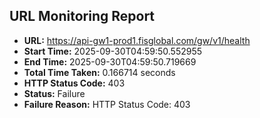 ## URL Monitoring Report

- **URL:** https://api-gw1-prod1.fisglobal.com/gw/v1/health
- **Start Time:** 2025-09-30T04:59:50.552955
- **End Time:** 2025-09-30T04:59:50.719669
- **Total Time Taken:** 0.166714 seconds
- **HTTP Status Code:** 403
- **Status:** Failure
- **Failure Reason:** HTTP Status Code: 403
